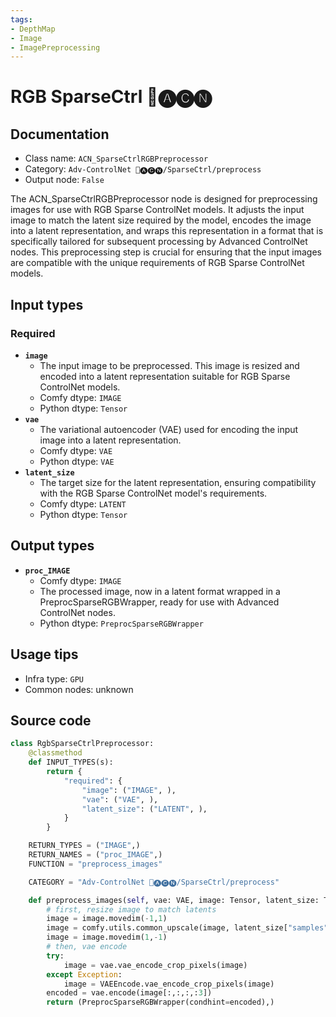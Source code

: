 ```yaml
---
tags:
- DepthMap
- Image
- ImagePreprocessing
---
```


# RGB SparseCtrl 🛂🅐🅒🅝
## Documentation
- Class name: `ACN_SparseCtrlRGBPreprocessor`
- Category: `Adv-ControlNet 🛂🅐🅒🅝/SparseCtrl/preprocess`
- Output node: `False`

The ACN_SparseCtrlRGBPreprocessor node is designed for preprocessing images for use with RGB Sparse ControlNet models. It adjusts the input image to match the latent size required by the model, encodes the image into a latent representation, and wraps this representation in a format that is specifically tailored for subsequent processing by Advanced ControlNet nodes. This preprocessing step is crucial for ensuring that the input images are compatible with the unique requirements of RGB Sparse ControlNet models.
## Input types
### Required
- **`image`**
    - The input image to be preprocessed. This image is resized and encoded into a latent representation suitable for RGB Sparse ControlNet models.
    - Comfy dtype: `IMAGE`
    - Python dtype: `Tensor`
- **`vae`**
    - The variational autoencoder (VAE) used for encoding the input image into a latent representation.
    - Comfy dtype: `VAE`
    - Python dtype: `VAE`
- **`latent_size`**
    - The target size for the latent representation, ensuring compatibility with the RGB Sparse ControlNet model's requirements.
    - Comfy dtype: `LATENT`
    - Python dtype: `Tensor`
## Output types
- **`proc_IMAGE`**
    - Comfy dtype: `IMAGE`
    - The processed image, now in a latent format wrapped in a PreprocSparseRGBWrapper, ready for use with Advanced ControlNet nodes.
    - Python dtype: `PreprocSparseRGBWrapper`
## Usage tips
- Infra type: `GPU`
- Common nodes: unknown


## Source code
```python
class RgbSparseCtrlPreprocessor:
    @classmethod
    def INPUT_TYPES(s):
        return {
            "required": {
                "image": ("IMAGE", ),
                "vae": ("VAE", ),
                "latent_size": ("LATENT", ),
            }
        }

    RETURN_TYPES = ("IMAGE",)
    RETURN_NAMES = ("proc_IMAGE",)
    FUNCTION = "preprocess_images"

    CATEGORY = "Adv-ControlNet 🛂🅐🅒🅝/SparseCtrl/preprocess"

    def preprocess_images(self, vae: VAE, image: Tensor, latent_size: Tensor):
        # first, resize image to match latents
        image = image.movedim(-1,1)
        image = comfy.utils.common_upscale(image, latent_size["samples"].shape[3] * 8, latent_size["samples"].shape[2] * 8, 'nearest-exact', "center")
        image = image.movedim(1,-1)
        # then, vae encode
        try:
            image = vae.vae_encode_crop_pixels(image)
        except Exception:
            image = VAEEncode.vae_encode_crop_pixels(image)
        encoded = vae.encode(image[:,:,:,:3])
        return (PreprocSparseRGBWrapper(condhint=encoded),)

```
